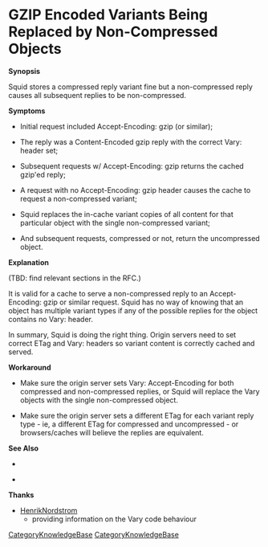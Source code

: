 # GZIP Encoded Variants Being Replaced by Non-Compressed Objects

**Synopsis**

Squid stores a compressed reply variant fine but a non-compressed reply
causes all subsequent replies to be non-compressed.

**Symptoms**

  - Initial request included Accept-Encoding: gzip (or similar);

  - The reply was a Content-Encoded gzip reply with the correct Vary:
    header set;

  - Subsequent requests w/ Accept-Encoding: gzip returns the cached
    gzip'ed reply;

  - A request with no Accept-Encoding: gzip header causes the cache to
    request a non-compressed variant;

  - Squid replaces the in-cache variant copies of all content for that
    particular object with the single non-compressed variant;

  - And subsequent requests, compressed or not, return the uncompressed
    object.

**Explanation**

(TBD: find relevant sections in the RFC.)

It is valid for a cache to serve a non-compressed reply to an
Accept-Encoding: gzip or similar request. Squid has no way of knowing
that an object has multiple variant types if any of the possible replies
for the object contains no Vary: header.

In summary, Squid is doing the right thing. Origin servers need to set
correct ETag and Vary: headers so variant content is correctly cached
and served.

**Workaround**

  - Make sure the origin server sets Vary: Accept-Encoding for both
    compressed and non-compressed replies, or Squid will replace the
    Vary objects with the single non-compressed object.

  - Make sure the origin server sets a different ETag for each variant
    reply type - ie, a different ETag for compressed and uncompressed -
    or browsers/caches will believe the replies are equivalent.

**See Also**

  - [](http://devel.squid-cache.org/vary/)

  - [](http://devel.squid-cache.org/etag/)

**Thanks**

  - [HenrikNordstrom](https://wiki.squid-cache.org/action/show/KnowledgeBase/VaryNotCaching/HenrikNordstrom#)
    - providing information on the Vary code behaviour

[CategoryKnowledgeBase](https://wiki.squid-cache.org/action/show/KnowledgeBase/VaryNotCaching/CategoryKnowledgeBase#)
[CategoryKnowledgeBase](https://wiki.squid-cache.org/action/show/KnowledgeBase/VaryNotCaching/CategoryKnowledgeBase#)
